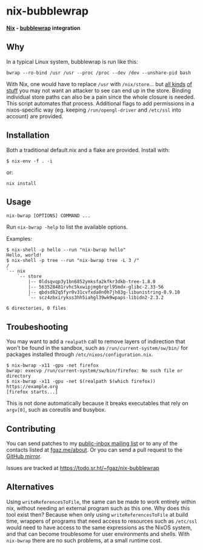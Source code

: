 # nix-bubblewrap

**[Nix](https://nixos.org) - [bubblewrap](https://github.com/containers/bubblewrap) integration**

## Why

In a typical Linux system, bubblewrap is run like this:

    bwrap --ro-bind /usr /usr --proc /proc --dev /dev --unshare-pid bash

With Nix, one would have to replace `/usr` with `/nix/store`...
but
[all kinds](https://search.nixos.org/options?channel=unstable&sort=relevance&type=packages&query=password)
[of stuff](https://search.nixos.org/options?channel=unstable&sort=relevance&type=packages&query=secret)
you may not want an attacker to see can end up in the store.
Binding individual store paths can also be a pain since the whole closure is
needed.
This script automates that process.
Additional flags to add permissions in a nixos-specific way
(eg. keeping `/run/opengl-driver` and `/etc/ssl` into account)
are provided.

## Installation

Both a traditional default.nix and a flake are provided. Install with:

    $ nix-env -f . -i

or:

    nix install

## Usage

    nix-bwrap [OPTIONS] COMMAND ...

Run `nix-bwrap -help` to list the available options.

Examples:

    $ nix-shell -p hello --run "nix-bwrap hello"
    Hello, world!
    $ nix-shell -p tree --run "nix-bwrap tree -L 3 /"
    /
    `-- nix
        `-- store
            |-- 0ldsqvqp3y1bn6852ymksfa2kfkr3dkb-tree-1.8.0
            |-- 563528481rvhc5kxwipjmg6rqrl95mdx-glibc-2.33-56
            |-- qbdsd82q5fyr0v31cvfxda0n0h7jh03g-libunistring-0.9.10
            `-- scz4zbxirykss3hh5iahgl39wk9wpaps-libidn2-2.3.2

    6 directories, 0 files

## Troubeshooting

You may want to add a `realpath` call to remove layers of indirection that
won't be found in the sandbox, such as `/run/current-system/sw/bin/` for
packages installed through `/etc/nixos/configuration.nix`.

    $ nix-bwrap -x11 -gpu -net firefox
    bwrap: execvp /run/current-system/sw/bin/firefox: No such file or directory
    $ nix-bwrap -x11 -gpu -net $(realpath $(which firefox)) https://example.org
    [firefox starts...]

This is not done automatically because it breaks executables that rely on
`argv[0]`, such as coreutils and busybox.

## Contributing

You can send patches to my
[public-inbox mailing list](https://lists.sr.ht/~fgaz/public-inbox)
or to any of the contacts listed at [fgaz.me/about](https://fgaz.me/about).
Or you can send a pull request to the
[GitHub mirror](https://github.com/fgaz/nix-bubblewrap).

Issues are tracked at https://todo.sr.ht/~fgaz/nix-bubblewrap

## Alternatives

Using `writeReferencesToFile`, the same can be made to work entirely within nix,
without needing an external program such as this one.
Why does this tool exist then?
Because when only using `writeReferencesToFile` at build time, wrappers of
programs that need access to resources such as `/etc/ssl` would need to have
access to the same expressions as the NixOS system, and that can become
troublesome for user environments and shells.
With `nix-bwrap` there are no such problems, at a small runtime cost.
